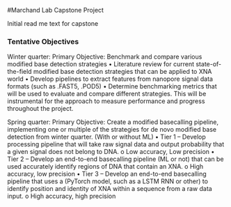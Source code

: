 #Marchand Lab Capstone Project

Initial read me text for capstone 

### Tentative Objectives 

Winter quarter:
Primary Objective: Benchmark and compare various modified base detection strategies
• Literature review for current state-of-the-field modified base detection strategies that can be applied to XNA world
• Develop pipelines to extract features from nanopore signal data formats (such as .FAST5, .POD5)
• Determine benchmarking metrics that will be used to evaluate and compare different strategies. This will be instrumental for the approach to measure performance and progress throughout the project.


Spring quarter:
Primary Objective: Create a modified basecalling pipeline, implementing one or multiple of the strategies for de novo modified base detection from winter quarter. (With or without ML)
• Tier 1 – Develop processing pipeline that will take raw signal data and output probability that a given signal does not belong to DNA.
o Low accuracy, Low precision
• Tier 2 – Develop an end-to-end basecalling pipeline (ML or not) that can be used
accurately identify regions of DNA that contain an XNA.
o High accuracy, low precision
• Tier 3 – Develop an end-to-end basecalling pipeline that uses a (PyTorch model, such as a
LSTM RNN or other) to identify position and identity of XNA within a sequence from a raw data input.
o   High accuracy, high precision

